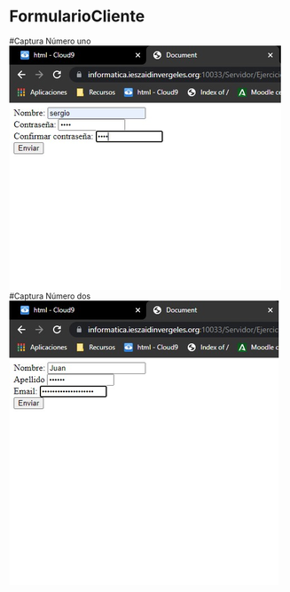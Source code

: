 # FormularioCliente
#Captura Número uno
![Image text](https://github.com/Sergio9999/FormularioCliente/blob/main/f1.jpg)
#Captura Número dos
![Image text](https://github.com/Sergio9999/FormularioCliente/blob/main/f2.jpg)
